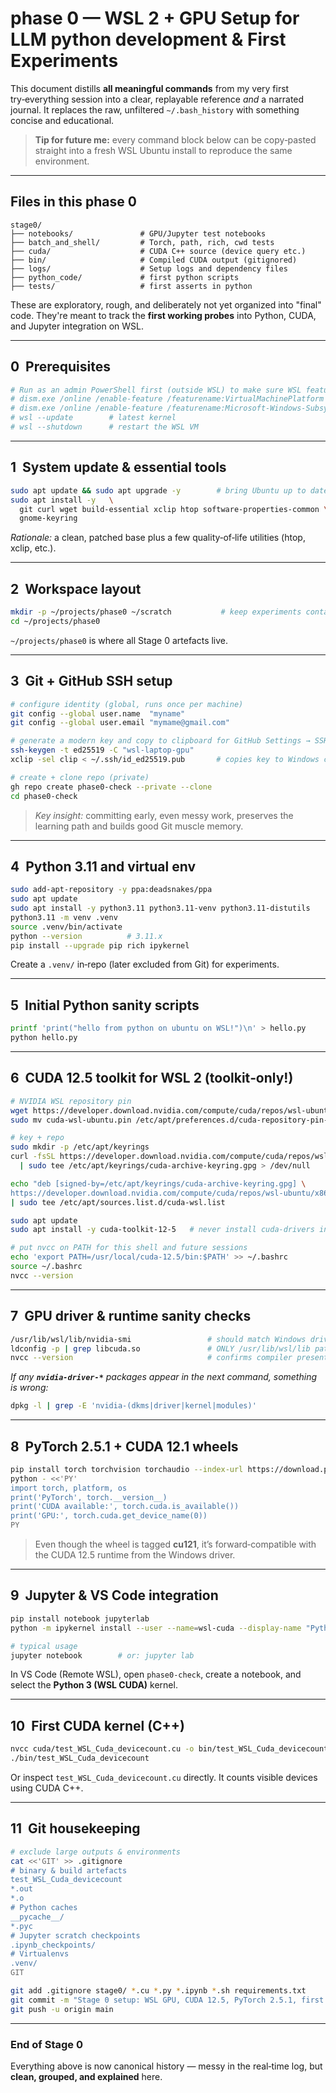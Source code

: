 # phase 0 — WSL 2 + GPU Setup for LLM python development & First Experiments

This document distills **all meaningful commands** from my very first try‑everything session into a clear, replayable reference *and* a narrated journal.  It replaces the raw, unfiltered `~/.bash_history` with something concise and educational.

> **Tip for future me:** every command block below can be copy‑pasted straight into a fresh WSL Ubuntu install to reproduce the same environment.

---

## Files in this phase 0

```
stage0/
├── notebooks/               # GPU/Jupyter test notebooks
├── batch_and_shell/         # Torch, path, rich, cwd tests
├── cuda/                    # CUDA C++ source (device query etc.)
├── bin/                     # Compiled CUDA output (gitignored)
├── logs/                    # Setup logs and dependency files
├── python_code/             # first python scripts
├── tests/                   # first asserts in python
```

These are exploratory, rough, and deliberately not yet organized into "final" code. They're meant to track the **first working probes** into Python, CUDA, and Jupyter integration on WSL.

---

## 0  Prerequisites

```bash
# Run as an admin PowerShell first (outside WSL) to make sure WSL features are on
# dism.exe /online /enable-feature /featurename:VirtualMachinePlatform /all /norestart
# dism.exe /online /enable-feature /featurename:Microsoft-Windows-Subsystem-Linux /all /norestart
# wsl --update        # latest kernel
# wsl --shutdown      # restart the WSL VM
```

---

## 1  System update & essential tools

```bash
sudo apt update && sudo apt upgrade -y        # bring Ubuntu up to date
sudo apt install -y   \
  git curl wget build-essential xclip htop software-properties-common \
  gnome-keyring
```

*Rationale:* a clean, patched base plus a few quality‑of‑life utilities (htop, xclip, etc.).

---

## 2  Workspace layout

```bash
mkdir -p ~/projects/phase0 ~/scratch           # keep experiments contained
cd ~/projects/phase0
```

`~/projects/phase0` is where all Stage 0 artefacts live.

---

## 3  Git + GitHub SSH setup

```bash
# configure identity (global, runs once per machine)
git config --global user.name  "myname"
git config --global user.email "mymame@gmail.com"

# generate a modern key and copy to clipboard for GitHub Settings → SSH Keys
ssh-keygen -t ed25519 -C "wsl‑laptop‑gpu"
xclip -sel clip < ~/.ssh/id_ed25519.pub       # copies key to Windows clipboard

# create + clone repo (private)
gh repo create phase0-check --private --clone
cd phase0-check
```

> *Key insight:* committing early, even messy work, preserves the learning path and builds good Git muscle memory.

---

## 4  Python 3.11 and virtual env

```bash
sudo add-apt-repository -y ppa:deadsnakes/ppa
sudo apt update
sudo apt install -y python3.11 python3.11-venv python3.11-distutils
python3.11 -m venv .venv
source .venv/bin/activate
python --version          # 3.11.x
pip install --upgrade pip rich ipykernel
```

Create a `.venv/` in‑repo (later excluded from Git) for experiments.

---

## 5  Initial Python sanity scripts

```bash
printf 'print("hello from python on ubuntu on WSL!")\n' > hello.py
python hello.py
```

---

## 6  CUDA 12.5 toolkit for WSL 2 (toolkit‑only!)

```bash
# NVIDIA WSL repository pin
wget https://developer.download.nvidia.com/compute/cuda/repos/wsl-ubuntu/x86_64/cuda-wsl-ubuntu.pin
sudo mv cuda-wsl-ubuntu.pin /etc/apt/preferences.d/cuda-repository-pin-600

# key + repo
sudo mkdir -p /etc/apt/keyrings
curl -fsSL https://developer.download.nvidia.com/compute/cuda/repos/wsl-ubuntu/x86_64/3bf863cc.pub \
  | sudo tee /etc/apt/keyrings/cuda-archive-keyring.gpg > /dev/null

echo "deb [signed-by=/etc/apt/keyrings/cuda-archive-keyring.gpg] \
https://developer.download.nvidia.com/compute/cuda/repos/wsl-ubuntu/x86_64/ /" \
| sudo tee /etc/apt/sources.list.d/cuda-wsl.list

sudo apt update
sudo apt install -y cuda-toolkit-12-5   # never install cuda-drivers in WSL!

# put nvcc on PATH for this shell and future sessions
echo 'export PATH=/usr/local/cuda-12.5/bin:$PATH' >> ~/.bashrc
source ~/.bashrc
nvcc --version
```

---

## 7  GPU driver & runtime sanity checks

```bash
/usr/lib/wsl/lib/nvidia-smi                 # should match Windows driver version
ldconfig -p | grep libcuda.so               # ONLY /usr/lib/wsl/lib paths
nvcc --version                              # confirms compiler present
```

*If any **`nvidia-driver-*`** packages appear in the next command, something is wrong:*

```bash
dpkg -l | grep -E 'nvidia-(dkms|driver|kernel|modules)'
```

---

## 8  PyTorch 2.5.1 + CUDA 12.1 wheels

```bash
pip install torch torchvision torchaudio --index-url https://download.pytorch.org/whl/cu121
python - <<'PY'
import torch, platform, os
print('PyTorch', torch.__version__)
print('CUDA available:', torch.cuda.is_available())
print('GPU:', torch.cuda.get_device_name(0))
PY
```

> Even though the wheel is tagged **cu121**, it’s forward‑compatible with the CUDA 12.5 runtime from the Windows driver.

---

## 9  Jupyter & VS Code integration

```bash
pip install notebook jupyterlab
python -m ipykernel install --user --name=wsl-cuda --display-name "Python 3 (WSL CUDA)"

# typical usage
jupyter notebook        # or: jupyter lab
```

In VS Code (Remote WSL), open `phase0-check`, create a notebook, and select the **Python 3 (WSL CUDA)** kernel.

---

## 10  First CUDA kernel (C++)

```bash
nvcc cuda/test_WSL_Cuda_devicecount.cu -o bin/test_WSL_Cuda_devicecount
./bin/test_WSL_Cuda_devicecount
```

Or inspect `test_WSL_Cuda_devicecount.cu` directly. It counts visible devices using CUDA C++.

---

## 11  Git housekeeping

```bash
# exclude large outputs & environments
cat <<'GIT' >> .gitignore
# binary & build artefacts
test_WSL_Cuda_devicecount
*.out
*.o
# Python caches
__pycache__/
*.pyc
# Jupyter scratch checkpoints
.ipynb_checkpoints/
# Virtualenvs
.venv/
GIT

git add .gitignore stage0/ *.cu *.py *.ipynb *.sh requirements.txt
git commit -m "Stage 0 setup: WSL GPU, CUDA 12.5, PyTorch 2.5.1, first kernels and notebooks"
git push -u origin main
```

---

### End of Stage 0

Everything above is now canonical history — messy in the real‑time log, but **clean, grouped, and explained** here.